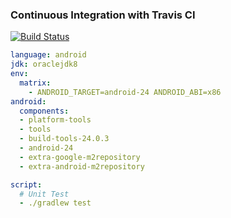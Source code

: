 ### Continuous Integration with Travis CI

[![Build Status](https://travis-ci.org/WeRockStar/AndroidTravisCI.svg?branch=master)](https://travis-ci.org/WeRockStar/AndroidTravisCI)

``` yml
language: android
jdk: oraclejdk8
env:
  matrix:
    - ANDROID_TARGET=android-24 ANDROID_ABI=x86
android:
  components:
  - platform-tools
  - tools
  - build-tools-24.0.3
  - android-24
  - extra-google-m2repository
  - extra-android-m2repository

script:
  # Unit Test
  - ./gradlew test
```